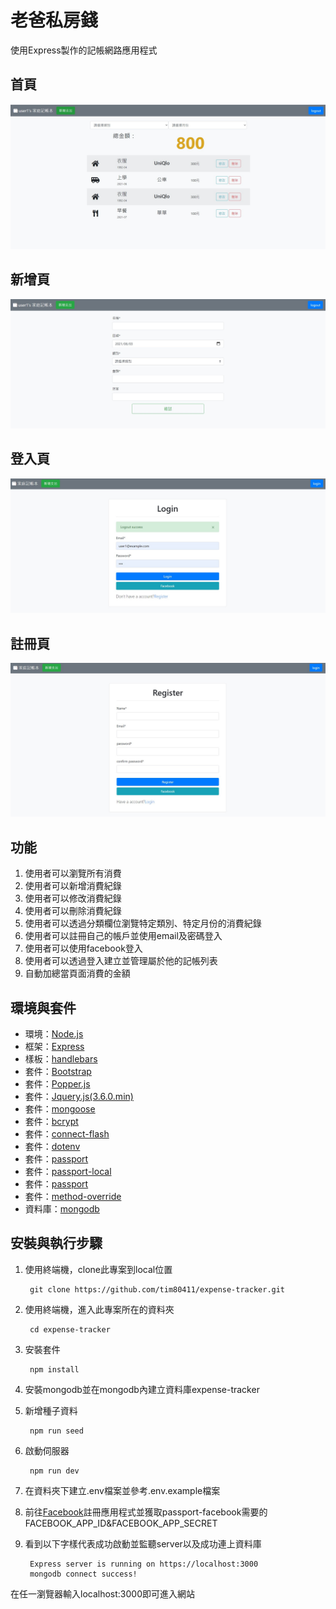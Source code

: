 # 老爸私房錢
使用Express製作的記帳網路應用程式

## 首頁
![Webpicture](public/pic/homepage.jpg)

## 新增頁
![Webpicture](public/pic/createpage.jpg)

## 登入頁
![Webpicture](public/pic/loginpage.jpg)

## 註冊頁
![webpicture](public/pic/registerpage.jpg)

## 功能
1. 使用者可以瀏覽所有消費
2. 使用者可以新增消費紀錄
3. 使用者可以修改消費紀錄
4. 使用者可以刪除消費紀錄
5. 使用者可以透過分類欄位瀏覽特定類別、特定月份的消費紀錄
6. 使用者可以註冊自己的帳戶並使用email及密碼登入
7. 使用者可以使用facebook登入
8. 使用者可以透過登入建立並管理屬於他的記帳列表
7. 自動加總當頁面消費的金額

## 環境與套件
* 環境：[Node.js](https://nodejs.org/en/)
* 框架：[Express](https://expressjs.com/)
* 樣板：[handlebars](https://www.npmjs.com/package/express-handlebars)
* 套件：[Bootstrap](https://getbootstrap.com/docs/4.6/getting-started/introduction/)
* 套件：[Popper.js](https://popper.js.org/)
* 套件：[Jquery.js(3.6.0.min)](https://jquery.com/)
* 套件：[mongoose](https://mongoosejs.com/)
* 套件：[bcrypt](https://www.npmjs.com/package/bcryptjs)
* 套件：[connect-flash](https://www.npmjs.com/package/connect-flash)
* 套件：[dotenv](https://www.npmjs.com/package/dotenv)
* 套件：[passport](https://www.npmjs.com/package/passport)
* 套件：[passport-local](https://www.npmjs.com/package/passport-local)
* 套件：[passport](https://www.npmjs.com/package/passport-facebook)
* 套件：[method-override](https://www.npmjs.com/package/method-override)
* 資料庫：[mongodb](https://www.mongodb.com/)

## 安裝與執行步驟
1. 使用終端機，clone此專案到local位置


        git clone https://github.com/tim80411/expense-tracker.git

2. 使用終端機，進入此專案所在的資料夾


        cd expense-tracker

3. 安裝套件


        npm install
4. 安裝mongodb並在mongodb內建立資料庫expense-tracker
5. 新增種子資料


        npm run seed

6. 啟動伺服器


        npm run dev
7. 在資料夾下建立.env檔案並參考.env.example檔案

8. 前往[Facebook](https://developers.facebook.com/)註冊應用程式並獲取passport-facebook需要的 FACEBOOK_APP_ID&FACEBOOK_APP_SECRET

9. 看到以下字樣代表成功啟動並監聽server以及成功連上資料庫


        Express server is running on https://localhost:3000
        mongodb connect success!

        
在任一瀏覽器輸入localhost:3000即可進入網站
